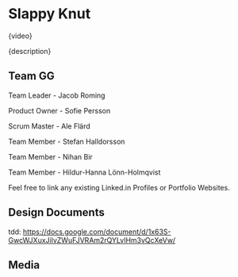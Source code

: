 # Slappy Knut

{video}

{description}

## Team GG

  Team Leader - Jacob Roming
  
  Product Owner - Sofie Persson
  
  Scrum Master - Ale Flärd
  
  Team Member - Stefan Halldorsson
  
  Team Member - Nihan Bir
  
  Team Member - Hildur-Hanna Lönn-Holmqvist
  


Feel free to link any existing Linked.in Profiles or Portfolio Websites.

## Design Documents

tdd: https://docs.google.com/document/d/1x63S-GwcWJXuxJilvZWuFJVRAm2rQYLvlHm3vQcXeVw/

## Media
